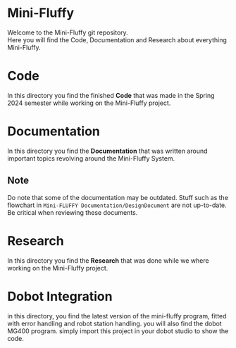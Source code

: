 # Mini-Fluffy
Welcome to the Mini-Fluffy git repository.\
Here you will find the Code, Documentation and Research about everything Mini-Fluffy.

# Code
In this directory you find the finished **Code** that was made in the Spring 2024 semester while working on the Mini-Fluffy project.

# Documentation
In this directory you find the **Documentation** that was written around important topics revolving around the Mini-Fluffy System.
## Note
Do note that some of the documentation may be outdated. Stuff such as the flowchart in ``Mini-FLUFFY Documentation/DesignDocument`` are not up-to-date. Be critical when reviewing these documents.

# Research
In this directory you find the **Research** that was done while we where working on the Mini-Fluffy project.

# Dobot Integration
in this directory, you find the latest version of the mini-fluffy program, fitted with error handling and robot station handling. you will also find the dobot MG400 program. simply import this project in your dobot studio to show the code.


